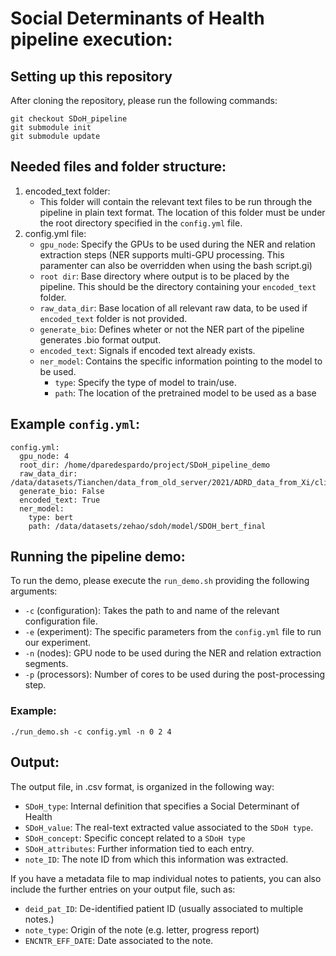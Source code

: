 # Social Determinants of Health pipeline execution:
## Setting up this repository
After cloning the repository, please run the following commands:
```
git checkout SDoH_pipeline
git submodule init
git submodule update
```
## Needed files and folder structure:
1. encoded_text folder:
   * This folder will contain the relevant text files to be run through the pipeline in plain text format. The location of this folder must be under the root directory specified in the `config.yml` file. 
2. config.yml file:
    * `gpu_node`: Specify the GPUs to be used during the NER and relation extraction steps (NER supports multi-GPU processing. This paramenter can also be overridden when using the bash script.gi)
    * `root dir`: Base directory where output is to be placed by the pipeline. This should be the directory containing your `encoded_text` folder.
    * `raw_data_dir`: Base location of all relevant raw data, to be used if `encoded_text` folder is not provided.
    * `generate_bio`: Defines wheter or not the NER part of the pipeline generates .bio format output.
    * `encoded_text`: Signals if encoded text already exists.
    * `ner_model`: Contains the specific information pointing to the model to be used.
        * `type`: Specify the type of model to train/use.
        * `path`: The location of the pretrained model to be used as a base 

## Example `config.yml`:
```  
config.yml:  
  gpu_node: 4
  root_dir: /home/dparedespardo/project/SDoH_pipeline_demo
  raw_data_dir: /data/datasets/Tianchen/data_from_old_server/2021/ADRD_data_from_Xi/clinical_notes_all_0826/
  generate_bio: False
  encoded_text: True
  ner_model:
    type: bert
    path: /data/datasets/zehao/sdoh/model/SDOH_bert_final
```
## Running the pipeline demo:
To run the demo, please execute the `run_demo.sh` providing the following arguments:
* `-c` (configuration): Takes the path to and name of the relevant configuration file.
* `-e` (experiment): The specific parameters from the `config.yml` file to run our experiment.
* `-n` (nodes): GPU node to be used during the NER and relation extraction segments.
* `-p` (processors): Number of cores to be used during the post-processing step.

### Example:
``` 
./run_demo.sh -c config.yml -n 0 2 4
```

## Output:
The output file, in .csv format, is organized in the following way:
* `SDoH_type`: Internal definition that specifies a Social Determinant of Health
* `SDoH_value`: The real-text extracted value associated to the `SDoH type`.
* `SDoH_concept`: Specific concept related to a `SDoH type`
* `SDoH_attributes`: Further information tied to each entry.
* `note_ID`: The note ID from which this information was extracted.

If you have a metadata file to map individual notes to patients, you can also include the further entries on your output file, such as:
* `deid_pat_ID`: De-identified patient ID (usually associated to multiple notes.)
* `note_type`: Origin of the note (e.g. letter, progress report)
* `ENCNTR_EFF_DATE`: Date associated to the note.
